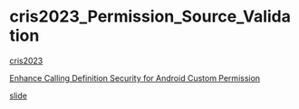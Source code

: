 # cris2023_Permission_Source_Validation

[cris2023](https://cosit2023.org/cris/papers)

[Enhance Calling Definition Security for Android Custom Permission](https://aircconline.com/csit/abstract/v13n8/csit130808.html)

[slide](<cris_slide_Enhance Calling Definition Security for Android Custom Permission.pdf>)
